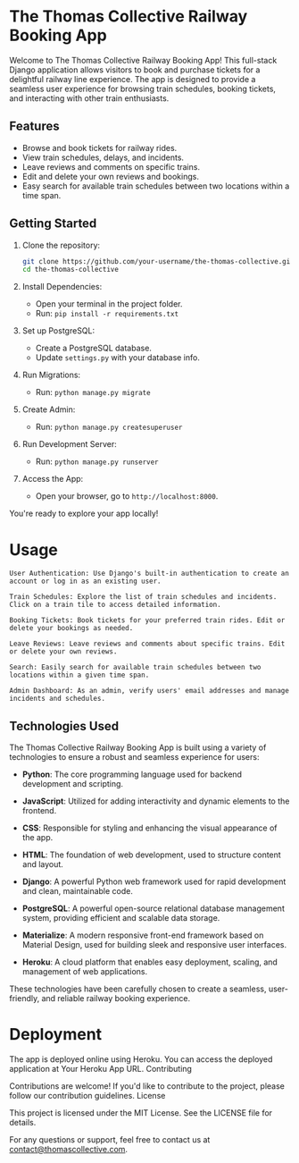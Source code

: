 # The Thomas Collective Railway Booking App

Welcome to The Thomas Collective Railway Booking App! This full-stack Django application allows visitors to book and purchase tickets for a delightful railway line experience. The app is designed to provide a seamless user experience for browsing train schedules, booking tickets, and interacting with other train enthusiasts.

## Features

- Browse and book tickets for railway rides.
- View train schedules, delays, and incidents.
- Leave reviews and comments on specific trains.
- Edit and delete your own reviews and bookings.
- Easy search for available train schedules between two locations within a time span.

## Getting Started

1. Clone the repository:
   ```bash
   git clone https://github.com/your-username/the-thomas-collective.git
   cd the-thomas-collective


2. Install Dependencies:
   - Open your terminal in the project folder.
   - Run: `pip install -r requirements.txt`

3. Set up PostgreSQL:
   - Create a PostgreSQL database.
   - Update `settings.py` with your database info.

4. Run Migrations:
   - Run: `python manage.py migrate`

5. Create Admin:
   - Run: `python manage.py createsuperuser`

6. Run Development Server:
   - Run: `python manage.py runserver`

7. Access the App:
   - Open your browser, go to `http://localhost:8000`.

You're ready to explore your app locally!

# Usage

    User Authentication: Use Django's built-in authentication to create an account or log in as an existing user.

    Train Schedules: Explore the list of train schedules and incidents. Click on a train tile to access detailed information.

    Booking Tickets: Book tickets for your preferred train rides. Edit or delete your bookings as needed.

    Leave Reviews: Leave reviews and comments about specific trains. Edit or delete your own reviews.

    Search: Easily search for available train schedules between two locations within a given time span.

    Admin Dashboard: As an admin, verify users' email addresses and manage incidents and schedules.

## Technologies Used

The Thomas Collective Railway Booking App is built using a variety of technologies to ensure a robust and seamless experience for users:

- **Python**: The core programming language used for backend development and scripting.

- **JavaScript**: Utilized for adding interactivity and dynamic elements to the frontend.

- **CSS**: Responsible for styling and enhancing the visual appearance of the app.

- **HTML**: The foundation of web development, used to structure content and layout.

- **Django**: A powerful Python web framework used for rapid development and clean, maintainable code.

- **PostgreSQL**: A powerful open-source relational database management system, providing efficient and scalable data storage.

- **Materialize**: A modern responsive front-end framework based on Material Design, used for building sleek and responsive user interfaces.

- **Heroku**: A cloud platform that enables easy deployment, scaling, and management of web applications.

These technologies have been carefully chosen to create a seamless, user-friendly, and reliable railway booking experience.


# Deployment

The app is deployed online using Heroku. You can access the deployed application at Your Heroku App URL.
Contributing

Contributions are welcome! If you'd like to contribute to the project, please follow our contribution guidelines.
License

This project is licensed under the MIT License. See the LICENSE file for details.

For any questions or support, feel free to contact us at contact@thomascollective.com.
